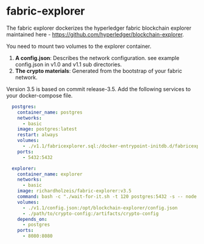 # fabric-explorer

The fabric explorer dockerizes the hyperledger fabric blockchain explorer maintained here - <https://github.com/hyperledger/blockchain-explorer>.

You need to mount two volumes to the explorer container.

1. **A config.json**: Describes the network configuration. see example config.json in v1.0 and v1.1 sub directories.
1. **The crypto materials**: Generated from the bootstrap of your fabric network.

Version 3.5 is based on commit release-3.5. Add the following services to your docker-compose file.

```yaml
  postgres:
    container_name: postgres
    networks:
      - basic
    image: postgres:latest
    restart: always
    volumes:
      - ./v1.1/fabricexplorer.sql:/docker-entrypoint-initdb.d/fabricexplorer.sql
    ports:
      - 5432:5432

  explorer:
    container_name: explorer
    networks:
      - basic
    image: richardholzeis/fabric-explorer:v3.5
    command: bash -c "./wait-for-it.sh -t 120 postgres:5432 -s -- node main.js"
    volumes:
      - ./v1.1/config.json:/opt/blockchain-explorer/config.json
      - ./path/to/crypto-config:/artifacts/crypto-config
    depends_on:
      - postgres
    ports:
      - 8080:8080
```
